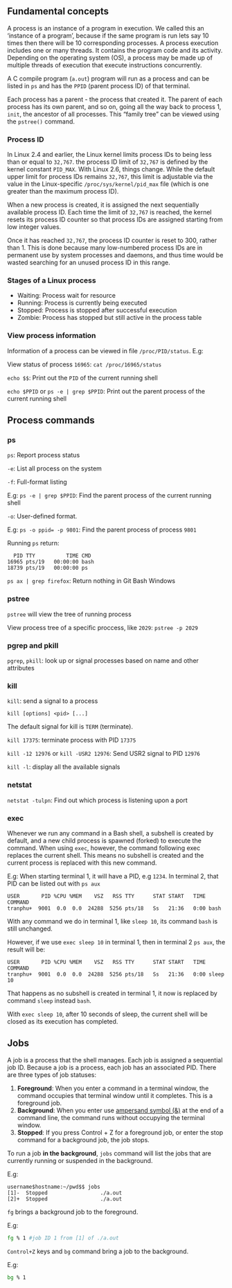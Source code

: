 ## Fundamental concepts

A process is an instance of a program in execution. We called this an ‘instance of a program’, because if the same program is run lets say 10 times then there will be 10 corresponding processes. A process execution includes one or many threads. It contains the program code and its activity. Depending on the operating system (OS), a process may be made up of multiple threads of execution that execute instructions concurrently.

A C compile program (``a.out``) program will run as a process and can be listed in ``ps`` and has the ``PPID`` (parent process ID) of that terminal.

Each process has a parent - the process that created it. The parent of each process has its own parent, and so on, going all the way back to process 1, ``init``, the ancestor of all processes. This “family tree” can be viewed using the ``pstree()`` command.

### Process ID

In Linux 2.4 and earlier, the Linux kernel limits process IDs to being less than or equal to ``32,767``. the process ID limit of ``32,767`` is defined by the kernel constant ``PID_MAX``. With Linux 2.6, things change. While the default upper limit for process IDs remains ``32,767``, this limit is adjustable via the value in the Linux-specific ``/proc/sys/kernel/pid_max`` file (which is one greater than the maximum process ID).

When a new process is created, it is assigned the next sequentially available process ID. Each time the limit of ``32,767`` is reached, the kernel resets its process ID counter so that process IDs are assigned starting from low integer values. 

Once it has reached ``32,767``, the process ID counter is reset to 300, rather than 1. This is done because many low-numbered process IDs are in permanent use by system processes and daemons, and thus time would be wasted searching for an unused process ID in this range.

### Stages of a Linux process

* Waiting: Process wait for resource
* Running: Process is currently being executed
* Stopped: Process is stopped after successful execution
* Zombie: Process has stopped but still active in the process table

### View process information

Information of a process can be viewed in file ``/proc/PID/status``. E.g: 

View status of process ``16965``: ``cat /proc/16965/status``

``echo $$``: Print out the ``PID`` of the current running shell

``echo $PPID`` or ``ps -e | grep $PPID``: Print out the parent process of the current running shell

## Process commands

### ps

``ps``: Report process status

``-e``: List all process on the system

``-f``: Full-format listing

E.g: ``ps -e | grep $PPID``: Find the parent process of the current running shell

``-o``: User-defined format.

E.g: ``ps -o ppid= -p 9801``: Find the parent process of process ``9801``

Running ``ps`` return:

```
  PID TTY          TIME CMD
16965 pts/19   00:00:00 bash
18739 pts/19   00:00:00 ps
```

``ps ax | grep firefox``: Return nothing in Git Bash Windows

### pstree

``pstree`` will view the tree of running process

View process tree of a specific proccess, like ``2029``:  ``pstree -p 2029``

### pgrep and  pkill 

``pgrep``, ``pkill``: look  up  or signal processes based on name and other attributes
       
### kill

``kill``: send a signal to a process

``kill [options] <pid> [...]``

The  default  signal  for kill is ``TERM`` (terminate).

``kill 17375``: terminate process with PID ``17375``

``kill -12 12976`` or ``kill -USR2 12976``: Send USR2 signal to PID ``12976``

``kill -l``: display all the available signals

### netstat

``netstat -tulpn``: Find out which process is listening upon a port

### exec

Whenever we run any command in a Bash shell, a subshell is created by default, and a new child process is spawned (forked) to execute the command. When using ``exec``, however, the command following exec replaces the current shell. This means no subshell is created and the current process is replaced with this new command.

E.g: When starting terminal 1, it will have a PID, e.g ``1234``. In terminal 2, that PID can be listed out with ``ps aux``

```
USER       PID %CPU %MEM    VSZ   RSS TTY      STAT START   TIME COMMAND
tranphu+  9001  0.0  0.0  24288  5256 pts/18   Ss   21:36   0:00 bash
```

With any command we do in terminal 1, like ``sleep 10``, its command ``bash`` is still unchanged.

However, if we use ``exec sleep 10`` in terminal 1, then in terminal 2 ``ps aux``, the result will be:

```
USER       PID %CPU %MEM    VSZ   RSS TTY      STAT START   TIME COMMAND
tranphu+  9001  0.0  0.0  24288  5256 pts/18   Ss   21:36   0:00 sleep 10
```

That happens as no subshell is created in terminal 1, it now is replaced by command ``sleep`` instead ``bash``.

With ``exec sleep 10``, after 10 seconds of sleep, the current shell will be closed as its execution has completed.

## Jobs

A job is a process that the shell manages. Each job is assigned a sequential job ID. Because a job is a process, each job has an associated PID. There are three types of job statuses:

1. **Foreground**: When you enter a command in a terminal window, the command occupies that terminal window until it completes. This is a foreground job.
2. **Background**: When you enter use [ampersand symbol (&)](https://github.com/TranPhucVinh/Linux-Shell/blob/master/Unix%20commands/List%20of%20commands.md#-control-operator) at the end of a command line, the command runs without occupying the terminal window.
3. **Stopped**: If you press Control + Z for a foreground job, or enter the stop command for a background job, the job stops. 

To run a job **in the background**, 
``jobs`` command will list the jobs that are currently running or suspended in the background.

E.g:

```
username$hostname:~/pwd$$ jobs
[1]-  Stopped                 ./a.out
[2]+  Stopped                 ./a.out
```

``fg`` brings a background job to the foreground.

E.g:

```sh
fg % 1 #job ID 1 from [1] of ./a.out
```

``Control+Z`` keys and ``bg`` command bring a job to the background.

E.g:

```sh
bg % 1
```
